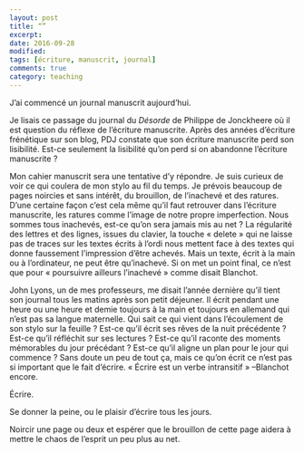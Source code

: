 ```yaml
---
layout: post
title: “”
excerpt:
date: 2016-09-28
modified:
tags: [écriture, manuscrit, journal]
comments: true
category: teaching
---
```


J’ai commencé un journal manuscrit aujourd’hui.

Je lisais ce passage du journal du _Désorde_ de Philippe de Jonckheere où il est question du réflexe de l’écriture manuscrite. Après des années d’écriture frénétique sur son blog, PDJ constate que son écriture manuscrite perd son lisibilité. Est-ce seulement la lisibilité qu’on perd si on abandonne l’écriture manuscrite ? 

Mon cahier manuscrit sera une tentative d’y répondre. Je suis curieux de voir ce qui coulera de mon stylo au fil du temps. Je prévois beaucoup de pages noircies et sans intérêt, du brouillon, de l’inachevé et des ratures. D’une certaine façon c’est cela même qu’il faut retrouver dans l’écriture manuscrite, les ratures comme l’image de notre propre imperfection. Nous sommes tous inachevés, est-ce qu’on sera jamais mis au net ? La régularité des lettres et des lignes, issues du clavier, la touche « delete » qui ne laisse pas de traces sur les textes écrits à l’ordi nous mettent face à des textes qui donne faussement l’impression d’être achevés. Mais un texte, écrit à la main ou à l’ordinateur, ne peut être qu’inachevé. Si on met un point final, ce n’est que pour « poursuivre ailleurs l’inachevé » comme disait Blanchot.    

John Lyons, un de mes professeurs, me disait l’année dernière qu’il tient son journal tous les matins après son petit déjeuner. Il écrit pendant une heure ou une heure et demie toujours à la main et toujours en allemand qui n’est pas sa langue maternelle. Qui sait ce qui vient dans l’écoulement de son stylo sur la feuille ?  Est-ce qu’il écrit ses rêves de la nuit précédente ? Est-ce qu’il réfléchit sur ses lectures ? Est-ce qu’il raconte des moments mémorables du jour précédant ? Est-ce qu’il aligne  un plan pour le jour qui commence ? Sans doute un peu de tout ça, mais ce qu’on écrit ce n’est pas si important que le fait d’écrire. « Écrire est un verbe intransitif » –Blanchot encore.

Écrire.

Se donner la peine, ou le plaisir d’écrire tous les jours.

Noircir une page ou deux et espérer que le brouillon de cette page aidera à mettre le chaos de l’esprit un peu plus au net.   
